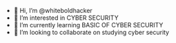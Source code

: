 - 👋 Hi, I’m @whiteboldhacker
- 👀 I’m interested in CYBER SECURITY
- 🌱 I’m currently learning BASIC OF CYBER SECURITY
- 💞️ I’m looking to collaborate on studying cyber security 
<!---
whiteboldhacker/whiteboldhacker is a ✨ special ✨ repository because its `README.md` (this file) appears on your GitHub profile.
You can click the Preview link to take a look at your changes.
--->
